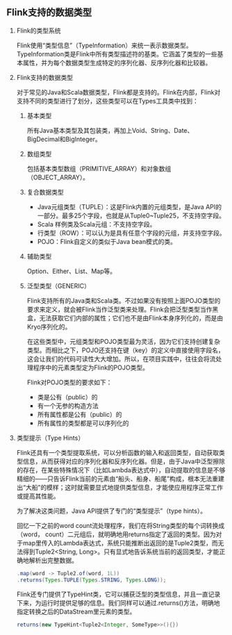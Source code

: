 ## Flink支持的数据类型

1. Flink的类型系统

   Flink使用“类型信息”（TypeInformation）来统一表示数据类型。TypeInformation类是Flink中所有类型描述符的基类。它涵盖了类型的一些基本属性，并为每个数据类型生成特定的序列化器、反序列化器和比较器。

2. Flink支持的数据类型

   对于常见的Java和Scala数据类型，Flink都是支持的。Flink在内部，Flink对支持不同的类型进行了划分，这些类型可以在Types工具类中找到：

   1. 基本类型

      所有Java基本类型及其包装类，再加上Void、String、Date、BigDecimal和BigInteger。

   2. 数组类型

      包括基本类型数组（PRIMITIVE_ARRAY）和对象数组（OBJECT_ARRAY）。

   3. 复合数据类型

      * Java元组类型（TUPLE）：这是Flink内置的元组类型，是Java API的一部分。最多25个字段，也就是从Tuple0~Tuple25，不支持空字段。
      * Scala 样例类及Scala元组：不支持空字段。
      * 行类型（ROW）：可以认为是具有任意个字段的元组，并支持空字段。
      * POJO：Flink自定义的类似于Java bean模式的类。

   4. 辅助类型

      Option、Either、List、Map等。

   5. 泛型类型（GENERIC）

      Flink支持所有的Java类和Scala类。不过如果没有按照上面POJO类型的要求来定义，就会被Flink当作泛型类来处理。Flink会把泛型类型当作黑盒，无法获取它们内部的属性；它们也不是由Flink本身序列化的，而是由Kryo序列化的。

      在这些类型中，元组类型和POJO类型最为灵活，因为它们支持创建复杂类型。而相比之下，POJO还支持在键（key）的定义中直接使用字段名，这会让我们的代码可读性大大增加。所以，在项目实践中，往往会将流处理程序中的元素类型定为Flink的POJO类型。

      Flink对POJO类型的要求如下：

      * 类是公有（public）的
      * 有一个无参的构造方法
      * 所有属性都是公有（public）的
      * 所有属性的类型都是可以序列化的

3. 类型提示（Type Hints）

   Flink还具有一个类型提取系统，可以分析函数的输入和返回类型，自动获取类型信息，从而获得对应的序列化器和反序列化器。但是，由于Java中泛型擦除的存在，在某些特殊情况下（比如Lambda表达式中），自动提取的信息是不够精细的——只告诉Flink当前的元素由“船头、船身、船尾”构成，根本无法重建出“大船”的模样；这时就需要显式地提供类型信息，才能使应用程序正常工作或提高其性能。

   为了解决这类问题，Java API提供了专门的“类型提示”（type hints）。

   回忆一下之前的word count流处理程序，我们在将String类型的每个词转换成（word， count）二元组后，就明确地用returns指定了返回的类型。因为对于map里传入的Lambda表达式，系统只能推断出返回的是Tuple2类型，而无法得到Tuple2<String, Long>。只有显式地告诉系统当前的返回类型，才能正确地解析出完整数据。

   ```java
   .map(word -> Tuple2.of(word, 1L))
   .returns(Types.TUPLE(Types.STRING, Types.LONG));
   ```

   Flink还专门提供了TypeHint类，它可以捕获泛型的类型信息，并且一直记录下来，为运行时提供足够的信息。我们同样可以通过.returns()方法，明确地指定转换之后的DataStream里元素的类型。

   ```java
   returns(new TypeHint<Tuple2<Integer, SomeType>>(){})
   ```

   

   

   

   

   

   